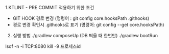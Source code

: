 1.KTLINT - PRE COMMIT 적용하기 위한 조건 

- GIT HOOK 경로 변경 (명령어 : git config core.hooksPath .githooks)
- 경로 변경 확인시 .githooks로 표기 (명령어: git config --get core.hooksPath)

2. 실행 방법
./gradlew composeUp (DB 띄울 때 한번만)
./gradlew bootRun




lsof -n -i TCP:8080
kill -9 프로세스id
